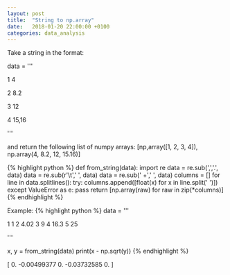 ```yaml
---
layout: post
title:  "String to np.array"
date:   2018-01-20 22:00:00 +0100
categories: data_analysis
---
```


Take a string in the format:

data = '''

1   4

2   8.2

3 12

4     15,16

'''

and return the following list of numpy arrays:
[np,array([1, 2, 3, 4]),
np.array(4, 8.2, 12, 15.16)]



{% highlight python %}
def from_string(data):
    import re
    data = re.sub(',','.', data)
    data = re.sub(r'\t',' ', data)
    data = re.sub(' +',' ', data)
    columns = []
    for line in data.splitlines():
        try:
            columns.append([float(x) for x in line.split(' ')])         
        except ValueError as e:
            pass
    return [np.array(raw) for raw in zip(*columns)]
{% endhighlight %}



Example:
{% highlight python %}
data = '''

1  1
2  4.02
3  9
4  16.3
5 25

'''

x, y = from_string(data)
print(x - np.sqrt(y))
{% endhighlight %}

[ 0.         -0.00499377  0.         -0.03732585  0.        ]
